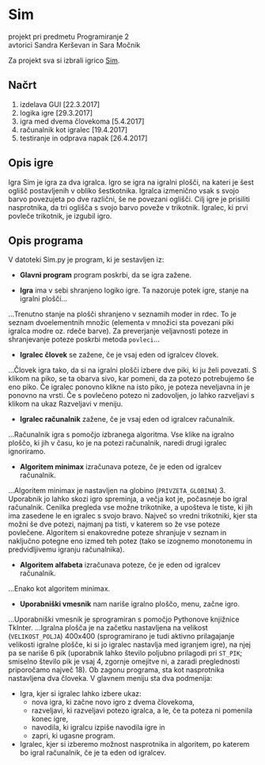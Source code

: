 # Sim
projekt pri predmetu Programiranje 2  
avtorici Sandra Kerševan in Sara Močnik

Za projekt sva si izbrali igrico [Sim](https://en.wikipedia.org/wiki/Sim_(pencil_game)).

## Načrt
1. izdelava GUI  [22.3.2017]
2. logika igre  [29.3.2017]
3. igra med dvema človekoma  [5.4.2017]
4. računalnik kot igralec  [19.4.2017]
5. testiranje in odprava napak  [26.4.2017]

## Opis igre
Igra Sim je igra za dva igralca. Igro se igra na igralni plošči, na kateri je šest oglišč postavljenih v obliko šestkotnika. Igralca izmenično vsak s svojo barvo povezujeta po dve različni, še ne povezani oglišči. Cilj igre je prisiliti nasprotnika, da tri oglišča s svojo barvo poveže v trikotnik. Igralec, ki prvi povleče trikotnik, je izgubil igro.

## Opis programa
V datoteki Sim.py je program, ki je sestavljen iz:
* **Glavni program** program poskrbi, da se igra zažene.  

* **Igra** ima v sebi shranjeno logiko igre. Ta nazoruje potek igre, stanje na igralni plošči...  

...Trenutno stanje na plošči shranjeno v seznamih moder in rdec. To je seznam dvoelementnih množic (elementa v množici sta povezani piki igralca modre oz. rdeče barve). Za preverjanje veljavnosti poteze in shranjevanje poteze poskrbi metoda `povleci`...

* **Igralec človek** se zažene, če je vsaj eden od igralcev človek.  

...Človek igra tako, da si na igralni plošči izbere dve piki, ki ju želi povezati. S klikom na piko, se ta obarva sivo, kar pomeni, da za potezo potrebujemo še eno piko. Če igralec ponovno klikne na isto piko, je poteza neveljavna in je ponovno na vrsti. Če s povlečeno potezo ni zadovoljen, jo lahko razveljavi s klikom na ukaz Razveljavi v meniju.

* **Igralec računalnik** zažene, če je vsaj eden od igralcev računalnik.  

...Računalnik igra s pomočjo izbranega algoritma. Vse klike na igralno ploščo, ki jih v času, ko je na potezi računalnik, naredi drugi igralec ignoriramo.

* **Algoritem minimax** izračunava poteze, če je eden od igralcev računalnik.  

...Algoritem minimax je nastavljen na globino (`PRIVZETA_GLOBINA`) 3. Uporabnik jo lahko skozi igro spreminja, a večja kot je, počasneje bo igral računalnik. Cenilka pregleda vse možne trikotnike, a upošteva le tiste, ki jih ima zasedene le en igralec s svojo bravo. Največ so vredni trikotniki, kjer sta možni še dve potezi, najmanj pa tisti, v katerem so že vse poteze povlečene. Algoritem si enakovredne poteze shranjuje v seznam in naključno potegne eno izmed teh potez (tako se izognemo monotonemu in predvidljivemu igranju računalnika).

* **Algoritem alfabeta** izračunava poteze, če je eden od igralcev računalnik.  

...Enako kot algoritem minimax.

* **Uporabniški vmesnik** nam nariše igralno ploščo, menu, začne igro.  

...Uporabniški vmesnik je sprogramiran s pomočjo Pythonove knjižnice TkInter. 
...Igralna plošča je na začetku nastavljena na velikost (`VELIKOST_POLJA`) 400x400 (sprogramirano je tudi aktivno prilagajanje velikosti igralne plošče, ki si jo igralec nastavlja med igranjem igre), na njej pa se nariše 6 pik (uporabnik lahko število poljubno prilagodi pri `ST_PIK`; smiselno število pik je vsaj 4, zgornje omejitve ni, a zaradi preglednosti priporočamo največ 18). Ob zagonu programa, sta kot nasprotnika nastavljena dva človeka. V glavnem meniju sta dva podmenija:
   * Igra, kjer si igralec lahko izbere ukaz:
     * nova igra, ki začne novo igro z dvema človekoma,
     * razveljavi, ki razveljavi potezo igralca, a le, če ta poteza ni pomenila konec igre,
     * navodila, ki igralcu izpiše navodila igre in
     * zapri, ki ugasne program.
   * Igralec, kjer si izberemo možnost nasprotnika in algoritem, po katerem bo igral računalnik, če je ta eden od igralcev.
